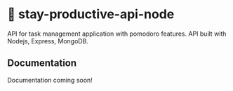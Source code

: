 # :gem: stay-productive-api-node

API for task management application with pomodoro features. API built with Nodejs, Express, MongoDB.


## Documentation

Documentation coming soon!


